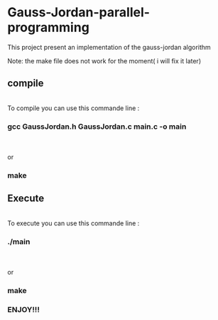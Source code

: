 # Gauss-Jordan-parallel-programming
This project present an implementation of the gauss-jordan algorithm 

Note: the make file does not work for the moment( i will fix it later)<br>
<h2>compile</h2><br>
To compile you can use this commande line : <h3>gcc GaussJordan.h GaussJordan.c main.c -o main</h3><br><br> or <h3>make</h3>

<h2>Execute</h2><br>
To execute you can use this commande line : <h3>./main</h3> <br><br>or <h3>make</h3>

<h3>ENJOY!!!</h3>
